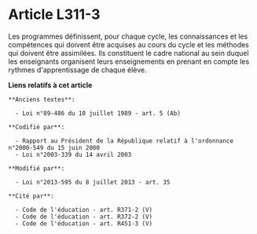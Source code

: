 # Article L311-3

Les programmes définissent, pour chaque cycle, les connaissances et les compétences qui doivent être acquises au cours du
cycle et les méthodes qui doivent être assimilées. Ils constituent le cadre national au sein duquel les enseignants
organisent leurs enseignements en prenant en compte les rythmes d'apprentissage de chaque élève.

**Liens relatifs à cet article**

	**Anciens textes**:

	  - Loi n°89-486 du 10 juillet 1989 - art. 5 (Ab)

	**Codifié par**:

	  - Rapport au Président de la République relatif à l'ordonnance n°2000-549 du 15 juin 2000
	  - Loi n°2003-339 du 14 avril 2003

	**Modifié par**:

	  - Loi n°2013-595 du 8 juillet 2013 - art. 35

	**Cité par**:

	  - Code de l'éducation - art. R371-2 (V)
	  - Code de l'éducation - art. R372-2 (V)
	  - Code de l'éducation - art. R451-3 (V)
